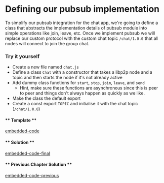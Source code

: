 Defining our pubsub implementation
==================================

To simplify our pubsub integration for the chat app, we're going to define a class that abstracts the implementation details of pubsub module into simple operations like join, leave, etc.  Once we implement pubsub we will replace our custom protocol with the custom chat topic `/chat/1.0.0` that all nodes will connect to join the group chat. 

### Try it yourself
 * Create a new file named `chat.js` 
 * Define a class `Chat` with a constructor that takes a libp2p node and a topic and then starts the node if it's not already active
 * Add dummy class functions for `start`, `stop`, `join`, `leave`, and `send`
    - Hint, make sure these functions are asynchronous since this is peer to peer and things don't always happen as quickly as we like. 
 * Make the class the default export 
 * Create a const export `TOPIC` and initialise it with the chat topic (`/chat/1.0.0`)

<!-- tabs:start -->

#### ** Template **

[embedded-code](../assets/6/6.0-template-code.js ':include :type=code embed-template')

#### ** Solution **

[embedded-code-final](../assets/6/6.0-finished-code.js ':include :type=code embed-final')

#### ** Previous Chapter Solution **

[embedded-code-previous](../assets/1/1.0-finished-code.js ':include :type=code embed-previous')

<!-- tabs:end -->
